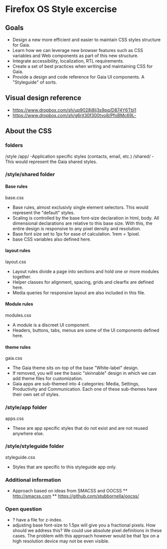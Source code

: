 # Firefox OS Style excercise

## Goals
* Design a new more efficient and easier to maintain CSS styles structure for Gaia.
* Learn how we can leverage new browser features such as CSS variables and Web components as part of this new structure.
* Integrate accessibility, localization, RTL requirements.
* Create a set of best practices when writing and maintaining CSS for Gaia.
* Provide a design and code reference for Gaia UI components.   A "Styleguide" of sorts.

## Visual design reference
* https://www.dropbox.com/sh/up9028j8lj3s9pq/D874Y6Tbl1
* https://www.dropbox.com/sh/g6rit30f300tvo8/PfoBMc69L-


## About the CSS
### folders
/style
    /app/          -Application specific styles (contacts, email, etc.)
    /shared/     - This would represent the Gaia shared styles.
    

### /style/shared folder
#### Base rules
base.css
* Base rules, almost exclusivly single element selectors.   This would represent the "default" styles.
* Scaling is controlled by the base font-size declaration in html, body.    All dimensional declarations are relative to this base size.    With this, the entire design is responsive to any pixel density and resolution.
* Base font size set to 1px for ease of calculation.   1rem = 1pixel.  
* base CSS variables also defined here.

#### layout rules
layout.css
* Layout rules divide a page into sections and hold one or more modules together.
* Helper classes for alignment, spacing, grids and clearfix are defined here.
* Media queries for responsive layout are also included in this file.

#### Module rules
modules.css
* A module is a discreet UI component.   
* Headers, buttons, tabs, menus are some of the UI components defined here.

#### theme rules
gaia.css
* The Gaia theme sits on-top of the base "White-label" design.   
* If removed, you will see the basic "skinnable" design in which we can add theme files for customization.
* Gaia apps are sub-themed into 4 categories:  Media, Settings, Productivity and Communication.   Each one of these sub-themes have their own set of styles.

### /style/app folder
apps.css
* These are app specific styles that do not exist and are not reused anywhere else.

### /style/styleguide folder
styleguide.css
* Styles that are specific to this styleguide app only.


### Additional information
* Approach based on ideas from SMACSS and OOCSS
** http://smacss.com
** https://github.com/stubbornella/oocss/

### Open question
* ? have a file for z-index.
* adjusting base font-size to 1.5px will give you a fractional pixels.   How should we address this?   We could use absolute pixel definitions in these cases.    The problem with this approach however would be that 1px on a high resolution device may not be even visible.
